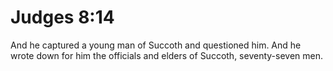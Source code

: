 # Judges 8:14

And he captured a young man of Succoth and questioned him. And he wrote down for him the officials and elders of Succoth, seventy-seven men.

